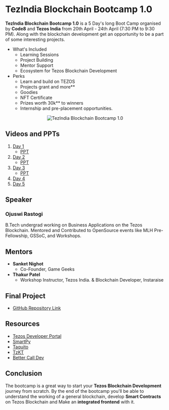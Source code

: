 # TezIndia Blockchain Bootcamp 1.0

**TezIndia Blockchain Bootcamp 1.0** is a 5 Day's long Boot Camp organised by **Code8** and **Tezos India** from 20th April - 24th April (7:30 PM to 9:30 PM). Along with the blockchain development get an opportunity to be a part of some interesting projects.

- What's Included
  - Learning Sessions
  - Project Building
  - Mentor Support
  - Ecosystem for Tezos Blockchain Development
- Perks
  - Learn and build on TEZOS
  - Projects grant and more**
  - Goodies
  - NFT Certificate
  - Prizes worth 30k** to winners
  - Internship and pre-placement opportunities.

<p align="center">
  <img src="https://media-exp1.licdn.com/dms/image/C4D22AQFE-hcxABpZdA/feedshare-shrink_1280/0/1649329357485?e=1654732800&v=beta&t=c1QaMwmRWNglEUfVHkT2HrwXnwb1vToPrKiKHwpurfk" alt="TezIndia Blockchain Bootcamp 1.0"/>
</p>

## Videos and PPTs
1. [Day 1](https://youtu.be/-Qprb3LPVTI)
   - [PPT](https://docs.google.com/presentation/d/1TOXNsE6KdCNK0pYrtanzvJG2ivQjepNNdSELMsGlfIw/edit?usp=drivesdk)
2. [Day 2](https://youtu.be/OuowTJ3HiYA)
   - [PPT](https://docs.google.com/presentation/d/1LdrnaM5jozmihfqcH3SgYeFWgyrsQSQA4gaRnz17-0c/edit?usp=drivesdk)
3. [Day 3](https://youtu.be/3lg2Epm9324)
   - [PPT](https://docs.google.com/presentation/d/1A5TV7kKZY-0vAglUbfvT8wQmE4AFP0QzyNFqtOy5RBk/edit?usp=drivesdk)
4. [Day 4](https://youtu.be/C9_OboDEYic)
5. [Day 5](https://youtu.be/sgfDcnaZosA)

## Speaker
### **Ojuswi Rastogi**
B.Tech undergrad working on Business Applications on the Tezos Blockchain. Mentored and Contributed to OpenSource events like MLH Pre-Fellowship, GSSoC, and Workshops.

## Mentors
-  **Sanket Nighot**
   -  Co-Founder, Game Geeks
-  **Thakur Patel**
   -  Workshop Instructor, Tezos India. & Blockchain Developer, Instaraise

## Final Project
- [GitHub Repository Link](.)

## Resources
- [Tezos Developer Portal](https://tezos.com/developer-portal/)
- [SmartPy](https://smartpy.io/)
- [Taquito](https://tezostaquito.io/)
- [TzKT](https://tzkt.io/)
- [Better Call Dev](https://better-call.dev/)

## Conclusion
The bootcamp is a great way to start your **Tezos Blockchain Development** journey from scratch. By the end of the bootcamp you'll be able to understand the working of a general blockchain, develop **Smart Contracts** on Tezos Blockchain and Make an **integrated frontend** with it.